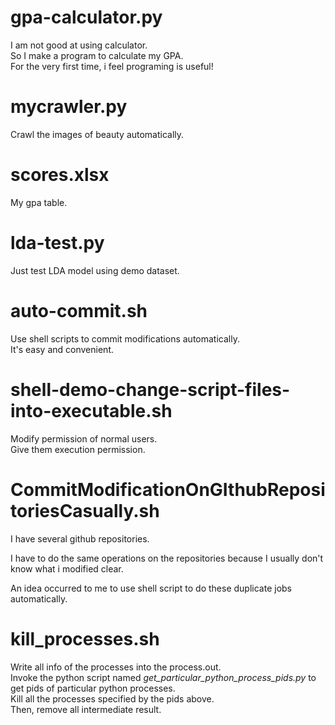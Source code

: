 # gpa-calculator.py
I am not good at using calculator.  
So I make a program to calculate my GPA.  
For the very first time, i feel programing is useful!

# mycrawler.py
Crawl the images of beauty automatically.

# scores.xlsx
My gpa table.

# lda-test.py
Just test LDA model using demo dataset.

# auto-commit.sh
Use shell scripts to commit modifications automatically.  
It's easy and convenient.

# shell-demo-change-script-files-into-executable.sh
Modify permission of normal users.   
Give them execution permission.

# CommitModificationOnGIthubRepositoriesCasually.sh
I have several github repositories.  

I have to do the same operations on the repositories
because I usually don't know what i modified clear.

An idea occurred to me to use shell script to
do these duplicate jobs automatically.

# kill_processes.sh
Write all info of the processes into the process.out.  
Invoke the python script named *get_particular_python_process_pids.py* to
get pids of particular python processes.  
Kill all the processes specified by the pids above.  
Then, remove all intermediate result.

